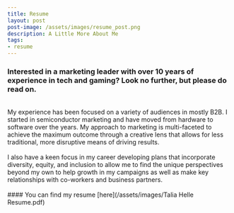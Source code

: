 ```yaml
---
title: Resume
layout: post
post-image: /assets/images/resume_post.png
description: A Little More About Me
tags:
- resume
---
```

### Interested in a marketing leader with over 10 years of experience in tech and gaming? Look no further, but please do read on. 
<br>
My experience has been focused on a variety of audiences in mostly B2B. I started in semiconductor marketing and have moved from hardware to software over the years. My approach to marketing is multi-faceted to achieve the maximum outcome through a creative lens that allows for less traditional, more disruptive means of driving results. 
<br>
<br>
I also have a keen focus in my career developing plans that incorporate diversity, equity, and inclusion to allow me to find the unique perspectives beyond my own to help growth in my campaigns as well as make key relationships with co-workers and business partners.
<br>
<br>
#### You can find my resume [here](/assets/images/Talia Helle Resume.pdf)
